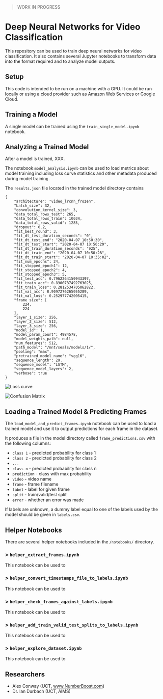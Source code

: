 > WORK IN PROGRESS

# Deep Neural Networks for Video Classification

This repository can be used to train deep neural networks for video classification. It also contains several Jupyter notebooks to transform data into the format required and to analyze model outputs.

## Setup
This code is intended to be run on a machine with a GPU. It could be run locally or using a cloud provider such as Amazon Web Services or Google Cloud. 

## Training a Model
A single model can be trained using the `train_single_model.ipynb` notebook. 


## Analyzing a Trained Model
After a model is trained, XXX.

The notebook `model_analysis.ipynb` can be used to load metrics about model training including loss curve statistics and other metadata produced during model training. 

The `results.json` file located in the trained model directory contains 

```
{
    "architecture": "video_lrcnn_frozen",
    "batch_size": 32,
    "convolution_kernel_size": 3,
    "data_total_rows_test": 265,
    "data_total_rows_train": 10034,
    "data_total_rows_valid": 1285,
    "dropout": 0.2,
    "fit_best_round": 3,
    "fit_dt_test_duration_seconds": "0",
    "fit_dt_test_end": "2020-04-07 10:50:30",
    "fit_dt_test_start": "2020-04-07 10:50:29",
    "fit_dt_train_duration_seconds": "925",
    "fit_dt_train_end": "2020-04-07 10:50:28",
    "fit_dt_train_start": "2020-04-07 10:35:02",
    "fit_num_epochs": 24,
    "fit_stopped_epoch1": 12,
    "fit_stopped_epoch2": 4,
    "fit_stopped_epoch3": 5,
    "fit_test_acc": 0.7962264150943397,
    "fit_train_acc": 0.8900737492763025,
    "fit_train_loss": 0.2812534705062822,
    "fit_val_acc": 0.9097276265055289,
    "fit_val_loss": 0.252977742005415,
    "frame_size": [
        224,
        224
    ],
    "layer_1_size": 256,
    "layer_2_size": 512,
    "layer_3_size": 256,
    "model_id": 1,
    "model_param_count": 4984578,
    "model_weights_path": null,
    "num_features": 512,
    "path_model": "/mnt/seals/models/1/",
    "pooling": "max",
    "pretrained_model_name": "vgg16",
    "sequence_length": 20,
    "sequence_model": "LSTM",
    "sequence_model_layers": 2,
    "verbose": true
}
```

![Loss curve](https://raw.githubusercontent.com/alxcnwy/Deep-Neural-Networks-for-Video-Classification/master/readme/accuracy_example.png)

![Confusion Matrix](https://raw.githubusercontent.com/alxcnwy/Deep-Neural-Networks-for-Video-Classification/master/readme/confusion_example.png)

## Loading a Trained Model & Predicting Frames
The `load_model_and_predict_frames.ipynb` notebook can be used to load a trained model and use it to output predictions for each frame in the dataset. 

It produces a file in the model directory called `frame_predictions.csv` with the following columns:

* `class 1` - predicted probability for class 1
* `class 2` - predicted probability for class 2
*  `...`
*  `class n` - predicted probability for class n
*  `prediction` - class with max probability
*  `video` - video name
*  `frame` - frame filename
*  `label` - label for given frame
*  `split` - train/valid/test split
*  `error` - whether an error was made

If labels are unknown, a dummy label equal to one of the labels used by the model should be given in `labels.csv`.


## Helper Notebooks
There are several helper notebooks included in the `/notebooks/` directory.

### > `helper_extract_frames.ipynb`
This notebook can be used to 

### > `helper_convert_timestamps_file_to_labels.ipynb`
This notebook can be used to 

### > `helper_check_frames_against_labels.ipynb`
This notebook can be used to 

### > `helper_add_train_valid_test_splits_to_labels.ipynb`
This notebook can be used to 

### > `helper_explore_dataset.ipynb`
This notebook can be used to 


## Researchers
* Alex Conway (UCT, www.NumberBoost.com)
* Dr. Ian Durbach (UCT, AIMS)
